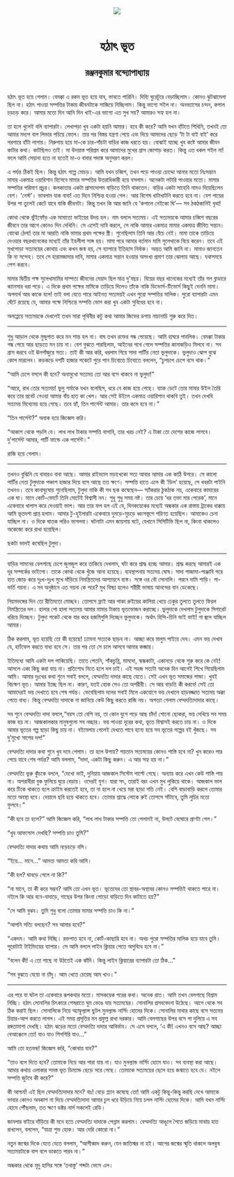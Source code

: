<div align=center> <img src="../../metadata/images/rabibasariya/হঠাৎ-ভূত-রঞ্জনকুমার-বন্দ্যোপাধ্যায়.jpg" align="center"></div><br><h1 align=center>হঠাৎ ভূত</h1>
<h2 align=center>রঞ্জনকুমার বন্দ্যোপাধ্যায়</h2><br>হঠাৎ ভূত হয়ে গেলাম। বেমক্কা এ রকম ভূত হয়ে যাব, ভাবতে পারিনি। দিব্যি ঘুরেটুরে বেড়াচ্ছিলাম। কোনও ঝুটঝামেলা ছিল না। হঠাৎ পাওয়া সম্পত্তির টাকায় জীবনটাকে সাজিয়ে নিচ্ছিলাম। কিন্তু ভাগ্যে সইল না। অনভ্যাসের চন্দন, কপাল চড়চড় করে। আমার মতো দিন আনি দিন খাই-এর ভাগ্যে এত সুখ সয়? আমারও সহ্য হল না।

তা হলে খুলেই বলি ব্যাপারটা। লেখাপড়া খুব একটা হয়নি আমার। হবে কী করে? আমি যখন হাঁটতে শিখিনি, তখনই তো আমার মদ্যপ বাপ লিভার পচিয়ে ফেলে। তার পর বিস্তর যন্ত্রণা পেয়ে এবং দিয়ে আমাদের ছেড়ে ‘টা টা বাই বাই’ করে পরপারে হাঁটা লাগায়। নিরুপায় হয়ে মা-কে চার-পাঁচটা বাড়ির কাজ ধরতে হয়। বোঝাই যাচ্ছে খুব কষ্টে আমার জীবন কাটার কথা। কাটছিলও তাই। মা উদয়াস্ত পরিশ্রম করে আমাদের মুখের গ্রাস জোগাড় করত। কিন্তু এত ধকল সইল না! ফলে আমি সেয়ানা হতে না হতেই মা-ও বাবার পদাঙ্ক অনুসরণ করল।

এ পর্যন্ত ঠিকই ছিল। কিন্তু হঠাৎ গল্পে মোচড়। আমি যখন চব্বিশ, তখন পড়ে পাওয়া চোদ্দো আনার মতো নিঃসন্তান মামার একমাত্র ওয়ারিশান হিসেবে মামার সম্পত্তির উত্তরাধিকারী হয়ে বসলাম। অনেকটা লটারি পাওয়ার মতো। মামার সম্পত্তির পরিমাণ প্রচুর। কলকাতায় একটা প্রাসাদোপম বাড়িতে তিনি থাকতেন। বাড়ির একটা সাহেবি নামও দিয়েছিলেন বেশ। ‘নেস্ট’। ভাবলাম যাক বাবা! এত দিনে নিশ্চিন্ত হওয়া গেল। আর বিশেষ খাটাখাটনি করতে হবে না। বেশ পায়ের উপর পা তুলেই কেটে যাবে বাকি জীবনটা। কিন্তু তখন কি আর জানি যে ‘কপালে নেইকো ঘি’— সব ঠকঠকানিই বৃথা!

কোথা থেকে ভুঁইফোঁড় এক মামাতো ভাইয়ের উদয় হল। নাম বললে সত্যময়। এই সত্যময়কে আমার চব্বিশ বছরের জীবনে তার আগে কোনও দিন দেখিনি। সে এসেই দাবি করলে, সে নাকি আমার একমাত্র মামার একমাত্র জীবিত সন্তান। বোঝো ঠেলা! তার মা আরতি নাকি মামার প্রথম পক্ষের স্ত্রী। শুনেছিলাম তিনি আর বেঁচে নেই। মামা তাকে তাড়িয়ে দেওয়ার বছরখানেকের মধ্যেই তাঁর ইহলীলা সাঙ্গ হয়। মামা পরে আমার বর্তমান মামি সুলেখাকে বিয়ে করেন। তবে এই মুখপোড়া সত্যময়ের কোথায় এবং কখন জন্ম হয়, সে ব্যাপারে ইতিহাস নির্বাক। অন্তত আমি জানি না। মামাও জানতেন কি না সন্দেহ। তবে সে হারামজাদার দাবি, মামার একমাত্র সন্তান হওয়ার অসংখ্য প্রমাণ তার ঝোলায় আছে। যথাসময়ে পেশ করবে।

মামার দ্বিতীয় পক্ষ সুলেখামামির দাম্পত্য জীবনের মেয়াদ ছিল মাত্র দু’বছর। বিয়ের বছর খানেকের মধ্যেই তাঁর গল ব্লাডারে ক্যানসার ধরা পড়ে। এ দিকে প্রথম পক্ষের মামিকে তাড়িয়ে দিলেও তাঁকে নাকি ডিভোর্স-টিভোর্স কিছুই দেননি মামা। অপদার্থ আর কাকে বলে! তাই বলা যেতে পারে আইনত সত্যময়ই এখন পুরো সম্পত্তির মালিক। পুরো ব্যাপারটা এমন ঘেঁটে রয়েছে যে, আমার পক্ষে নিশ্চিন্তে সম্পত্তি ভোগ করা খুব একটা সুবিধের হবে না।

অলপ্পেয়ে সত্যময়কে দেখলেই তখন সারা পৃথিবীর কটু কথা আমার জিভের ডগায় নাচানাচি শুরু করে দিত।

*****

শুধু আড়াল থেকে মুন্ডুপাত করে মন শান্ত হল না। বাঘ তখন রক্তের গন্ধ পেয়েছে। আমি হাঘরে পাবলিক। বেমক্কা টাকার গন্ধ পেয়ে আর ছাড়তে মন চায় না। বেশ বুঝতে পারছিলাম, আইনের পথে গেলে সম্পত্তির কানাকড়িও মিলবে না। সব গ্রাস করবে ওই ঊনপাঁজুরে সত্য। তাই কী আর করি, ধরলাম গিয়ে সাদা পার্টির নেতা ভুলুদাকে। ভুলুদাও ঝোপ বুঝে কোপ মারলেন। কড়কড়ে দশটি হাজার পকেটে পুরে পান চিবোতে চিবোতে বললেন, “চুপচাপ চেপে বসে থাক।”

“আমি চেপে বসলে কী হবে? অনামুখো সত্যময় তো আর বসে থাকবে না ভুলুদা!”

“আরে, রাখ তোর সত্যময়! ভুলু শর্মাকে যখন বলেছিস, ধরে নে কাজ হয়ে গেছে। ব্যাক ডেটে তোর মামার উইল তৈরি করে তার প্রবেট নেওয়া আমার বাঁয় হাত কা খেল। আর সেই উইলে একমাত্র ওয়ারিশান থাকবি তুই। তখন দেখবি সত্যময় মিথ্যেময় হয়ে গেছে। তবে হ্যাঁ, তিন পার্সেন্ট আমার। তার কমে হবে না।”

“তিন পার্সেন্ট?” অবাক হয়ে জিজ্ঞেস করি।

“আকাশ থেকে পড়লি যে। লাখ লাখ টাকার সম্পত্তি বাগাবি, তার খরচ নেই? এ টাকা তো দেশের কাজে লাগবে। দু’পার্সেন্ট আমার, পার্টি ফান্ডে এক পার্সেন্ট।”

রাজি হয়ে গেলাম।

*****

তখনও বুঝিনি যে বাবারও বাবা আছে। আমার রাইভ্যাল মড়াখেকো সত্য আবার আমার এক কাঠি উপরে। সে কালো পার্টির নেতা টুলুদাকে পঞ্চাশ হাজার দিয়ে বসে আছে তত ক্ষণে। সম্পত্তি হাতে এলে কী ‘ডিল’ হয়েছে, সে খবরটা পাইনি তখনও। তবে কানাঘুষোয় শুনেছিলাম, টুলুদা নাকি কী সব ছক কষেছেন— স্যাঁকরার ঠুকঠাক নয়, একেবারে কামারের এক ঘা। মানে কোর্ট-ফোর্টে তিনি মোটেই বিশ্বাসী নন। শুধু শুধু সময় নষ্ট। তার চেয়ে ‘ধর তক্তা মার পেরেক’, মানে একেবারে খালাস করে দেওয়াই ভাল। আর তার ফল হল এই যে, দিনকয়েকের মধ্যেই অন্ধকার এক রাস্তায় ট্রাকের ধাক্কায় আমি ভূতদশা প্রাপ্ত হলাম। আমার টু-হুইলারটা একেবারে দুমড়ে-মুচড়ে ধ্বংসস্তূপে পরিণত হয়েছিল। আমাকেও চেনা যাচ্ছিল না। ও দিকে ঘাতক লরিও ভাগলবা। ঘটনাটা এমন জায়গায় ঘটে, যেখানে সিসিটিভি ছিল না, কিংবা থাকলেও অকেজো করে রাখা হয়েছিল।

ছকটা ভালই কষেছিল টুলুদা।

*****

বাড়ির সামনের বেলগাছে চেপে জুলজুল করে তাকিয়ে দেখলাম, ঘটা করে শ্রাদ্ধ হচ্ছে আমার। শ্রাদ্ধ করছে আমারই এক দূর সম্পর্কের ভাইপো। তাকে কোথা থেকে খুঁজে আনা হয়েছে। ব্যবস্থাপনায় সত্যময় ঘোষ। সাদা পাজামা-পাঞ্জাবি পরে হাত জোড় করে দুঃখ-দুঃখ মুখে দাঁড়িয়ে নিমন্ত্রিতদের আপ্যায়নে ব্যস্ত। সঙ্গে ওর বৌ সোনালি। পরনে দামি শাড়ি। গা-ভর্তি গয়না। এ সব অনুষ্ঠানে এত গয়না কে পরে? মুখ বিষণ্ণ হলেও শরীরী ভাষায় আনন্দের বান ডেকেছে।

নিয়মভঙ্গের দিন তো রীতিমতো মোচ্ছব। তোপসে ফ্রাই আর পাকা রুইয়ের কালিয়া খেয়ে ঢেকুর তুলতে তুলতে ফিরল নিমন্ত্রিতের দল। হালার পো হালা সত্যময় আমার মামার টাকায় ভূতভোজন করাচ্ছে। ভুলুদাকে দেখলাম টুলুদাকে সিগারেট ধরিয়ে দিচ্ছেন। টুলুদা পকেট থেকে বার করে হজমিগুলি দিচ্ছেন ভুলুদাকে। অর্থাৎ হিন্দি-চিনি ভাই ভাই! গা জ্বলে যাচ্ছিল আমার।

ঠিক করলাম, ভূত হয়েছি তো কী হয়েছে! ঢ্যামনা সত্যকে ছাড়ব না। আচ্ছা করে মালুম পাইয়ে দেব। এমন ভয় দেখাব যে, হার্টফেল করতে বাধ্য হবে সে। তার পর তো সে চলে আসবে আমার কব্জায়।

ইতিমধ্যে আমি একটা দল পাকিয়েছি। তাতে পেতনি, শাঁকচুন্নি, মামদো, স্কন্ধকাটা, একানড়ে থেকে শুরু করে কে নেই! আসলে একা কিছু করা যায় না। প্রতিশোধ নিতে হলে দল চাই। এই সহজ সত্যটা অনেক দিন আগেই শিখে গিয়েছিলাম আমি। আমার দুঃখের কথা শুনে সবাই বললে, বেম্মদত্যি দাদার কাছে যেতে। সেই এখন ভূত সমাজের পান্ডা। খুবই বিচক্ষণ ভূত। আমার ইচ্ছে ছিল না। কারণ, যতই হোক সেও তো অশরীরী। সে আর বাড়তি কী করবে! সেই তো আমাদেরই ভয় দেখাতে হবে শেষ পর্যন্ত। ভেবেছিলাম দলের সবাই মিলে একযোগে ভয় দেখালে হাড়বজ্জাত সত্যময় অক্কা পেতে বাধ্য। কিন্তু বেম্মদত্যি দাদাকে না জানিয়ে কেউ কিছু করতে রাজি নয়। অগত্যা গেলাম বেম্মদত্যিদাদার কাছে।

সব শুনে বেম্মদত্যি দাদা বললে,“বয়স তো বেশি নয়, তা কোন যুগে পড়ে আছ চাঁদ! শোনো ছোকরা, ভয় দেখিয়ে সব সময় কাজ হয় না। আজকালকার মানুষগুলো সব নচ্ছার। ভয় পাওয়া দূরের কথা, ভূতে বিশ্বাসই করতে চায় না। ও দিকে আবার ভূতের গল্প ছাড়া কিছু চায় না। বইমেলায় গেলেই দেখতে পাবে হন্যে হয়ে সব ভূতের গল্পের বই খুঁজছে। সব দু’মুখো সাপের দল!”

বেম্মদত্যি দাদার কথা শুনে খুব দমে গেলাম। তা হলে উপায়? শয়তান সত্যময়ের কোনও শাস্তি হবে না? খুন করেও পার পেয়ে যাবে শেষ পর্যন্ত? আমি বললাম, “দাদা, একটা কিছু করুন। এ আর সহ্য হয় না।”

বেম্মদত্যি ভুরু কুঁচকে বললে, “দেখো ভাই, দুনিয়ায় আজকাল সিস্টেম পাল্টে গেছে। অন্যায় করে এখন কেউ শাস্তি পায় না। অপরাধীরা বুক ফুলিয়ে ঘুরে বেড়ায়। ওদেরই যুগ। যারা সৎ, তারাই বরং এখন মুখ লুকিয়ে থাকে। আজকাল ভাল করে টিকে থাকতে হলে ক্রাইম করতেই হবে, তা না হলে না খেয়ে মরা ছাড়া গতি নেই। বেশি বাড়াবাড়ি করলে তোমার মতো অবস্থা হবে। দেয়ালে ছবি হয়ে থাকতে হবে। তোমার শ্রাদ্ধে লোকে রুই তোপসে সাঁটাবে, তুমি লুচির মতো ফুলবে।”

“কী হবে তা হলে?” আমি জিজ্ঞেস করি, “লাখ লাখ টাকার সম্পত্তি তো পেলামই না, উলটে বেঘোরে প্রাণটা গেল।”

“খুব আফসোস দেখছি? সম্পত্তি চাও তুমি?”

বেম্মদত্যি দাদার কথায় আমি নড়েচড়ে বসি।

“ইয়ে... মানে...” আমতা আমতা করি আমি।

“কী হল? ঘাবড়ে গেলে না কি?”

“না মানে, তা কী করে সম্ভব? আমি তো এখন ভূত। ভূতেদের তো স্থাবর-অস্থাবর কোনও সম্পত্তিই থাকতে পারে না। নইলে কি আর বনে-বাদাড়ে, গাছের উপর কিংবা পোড়ো বাড়িতে দিন কাটাতে হয়?”

“সে আমি বুঝব। তুমি শুধু বলো তোমার মামার সম্পত্তি চাও কি না।”

“আপনি সত্যি বলছেন? সব আমার হবে?”

“একদম। আমি কথা দিচ্ছি। রক্তপাত হবে না, কোর্ট-কাছারি হবে না। অথচ পুরো সম্পত্তির মালিক হয়ে যাবে তুমি। পুরোটাই টাইমিংয়ের ব্যাপার। সে আমি বললে লাইন ক্লিয়ার পেতে অসুবিধে হবে না।”

“বলেন কী! এ তো গাছে না উঠতেই এক কাঁদি। কিন্তু লাইন ক্লিয়ারের ব্যাপারটা তো ঠিক...”

“সব বুঝতে যেয়ো না চাঁদু। আম খেতে চেয়েছ আম খাও।”

*****

এর পরে যা ঘটল তা একেবারে রূপকথার মতো। মাসকয়েক পরের কথা। অনেক রাত। আমি তখন বেলগাছে বিশ্রাম নিচ্ছি। হঠাৎ সোনালির চিৎকারে শেষরাতে ঘুম ভেঙে যায় সত্যময়ের। সোনালির প্রসববেদনা উঠেছে। আগে থেকে সব ঠিক করাই ছিল। সোনালিকে নিয়ে অ্যাম্বুল্যান্স ছুটল মুনল্যান্ড নার্সিং হোমের দিকে। সোনালির মাথার কাছে বসে সত্যময় চিয়ার-আপ করতে লাগল। এই সময় প্রসূতির মন প্রফুল্ল রাখা দরকার। আমি বেলগাছের উপর বসে পা দুলিয়ে এ সব রঙ্গতামাশা দেখছি। হঠাৎ ঝড়ের মতো বেম্মদত্যি দাদার আবির্ভাব। সে এসে বললে, ‘এ কী! এখনও বসে আছ? আচ্ছা বেআক্কেলে তো! যাও যাও শিগগিরি যাও...”

আমি তো হতভম্ব! জিজ্ঞেস করি, “কোথায় যাব?”

“তাও বলে দিতে হবে? তোমাকে নিয়ে আর পারা যায় না। যাও মুনল্যান্ড নার্সিং হোমে যাও। সব ব্যবস্থা করা আছে। আমার কথায় এলাকার সমস্ত ভূত ডিম্যান্ড ছেড়ে সরে গেছে। তোমাকে সত্যময়ের ছেলে হয়ে জন্মাতে হবে যে। নইলে সম্পত্তি জুটবে কী করে?”

কী আশ্চর্য! এই ছিল বেম্মদত্যিদাদার মনে? বাঃ! বেড়ে প্ল্যান কষেছে তো! আমি একটু কিন্তু-কিন্তু করছি দেখে আমাকে ভাবার কোনও অবকাশ না দিয়ে বেম্মদত্যিদাদা আমার চুল ধরে উড়িয়ে নিয়ে চলল নার্সিং হোমের দিকে। আমি যখন নার্সিং হোমে পৌঁছলাম, তত ক্ষণে ডক্টর নার্স সকলেই রেডি।

জানলার বাইরে দাঁড়িয়ে কী মনে হতে বেম্মদত্যি দাদাকে পেন্নাম করলাম। বেম্মদত্যি আঙুলে পৈতে জড়িয়ে মাথায় হাত রাখলেন, বললেন, “যাত্রা শুভ হোক। আর দেরি কোরো না।”

নতুন জন্মের দিকে যেতে যেতে বললাম, “আশীব্বাদ করুন, যেন জাতিস্মর না হই। আগের জন্মের স্মৃতি থাকলে অলম্বুষ সত্যময়টাকে বাপ বলে ডাকতে পারব না।”

অন্ধকার থেকে মৃদু হাসির সঙ্গে ‘তথাস্তু’ শব্দটা ভেসে এল।